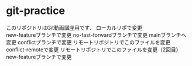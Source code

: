 # git-practice
このリポジトリはGit動画講座用です．
ローカルリポで変更  
new-featureブランチで変更
no-fast-forwardブランチで変更
mainブランチへ変更
conflictブランチで変更
リモートリポジトリでこのファイルを変更
conflict-remoteで変更
リモートリポジトリでこのファイルを変更（2回目）
new-featureブランチで変更
